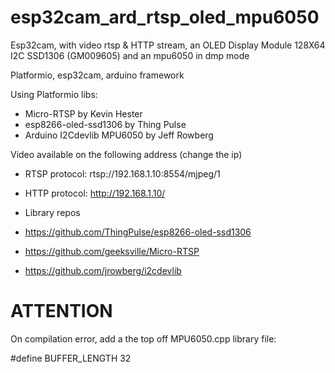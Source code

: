 # esp32cam_ard_rtsp_oled_mpu6050

Esp32cam, with video rtsp & HTTP stream, an OLED Display Module 128X64 I2C SSD1306 (GM009605) and an mpu6050 in dmp mode

Platformio, esp32cam, arduino framework

Using Platformio libs:

- Micro-RTSP by Kevin Hester
- esp8266-oled-ssd1306 by Thing Pulse
- Arduino I2Cdevlib MPU6050 by Jeff Rowberg

Video available on the following address (change the ip)

- RTSP protocol: rtsp://192.168.1.10:8554/mjpeg/1
- HTTP protocol: http://192.168.1.10/
- Library repos

- https://github.com/ThingPulse/esp8266-oled-ssd1306
- https://github.com/geeksville/Micro-RTSP
- https://github.com/jrowberg/i2cdevlib

# ATTENTION
On compilation error, add a the top off MPU6050.cpp library file:

#define BUFFER_LENGTH 32


